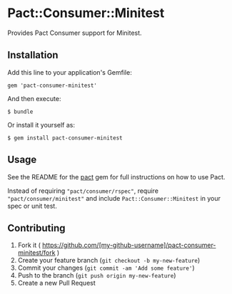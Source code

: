 # Pact::Consumer::Minitest

Provides Pact Consumer support for Minitest.

## Installation

Add this line to your application's Gemfile:

    gem 'pact-consumer-minitest'

And then execute:

    $ bundle

Or install it yourself as:

    $ gem install pact-consumer-minitest

## Usage

See the README for the [pact](https://github.com/realestate-com-au/pact) gem for full instructions on how to use Pact.

Instead of requiring `"pact/consumer/rspec"`, require `"pact/consumer/minitest"` and include `Pact::Consumer::Minitest` in your spec or unit test.

## Contributing

1. Fork it ( https://github.com/[my-github-username]/pact-consumer-minitest/fork )
2. Create your feature branch (`git checkout -b my-new-feature`)
3. Commit your changes (`git commit -am 'Add some feature'`)
4. Push to the branch (`git push origin my-new-feature`)
5. Create a new Pull Request
